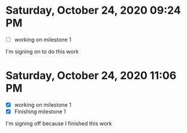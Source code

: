 # Saturday, October 24, 2020 09:24 PM

- [ ] working on milestone 1

I'm signing on to do this work

# Saturday, October 24, 2020 11:06 PM

- [x] working on milestone 1
- [x] Finishing milestone 1

I'm signing off because I finished this work
